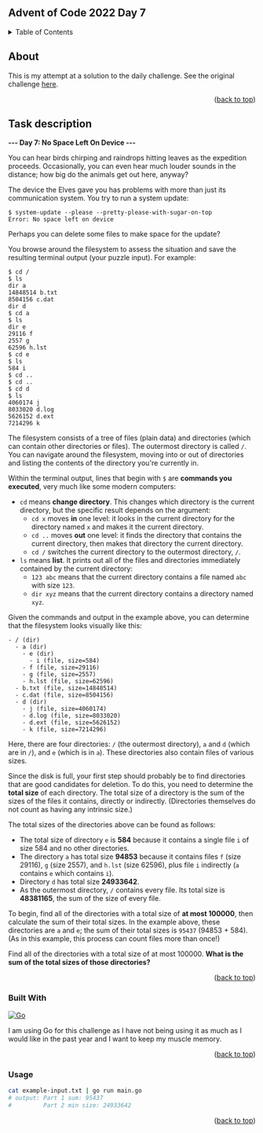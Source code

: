 <a name="readme-top"></a>

<!-- TITLE -->
## Advent of Code 2022 Day 7

<!-- TABLE OF CONTENTS -->
<details>
  <summary>Table of Contents</summary>
  <ol>
    <li>
      <a href="#about">About</a>
      <ul>
        <li><a href="#task-description">Task description</a></li>
        <li><a href="#built-with">Built With</a></li>
      </ul>
    </li>
    <li><a href="#usage">Usage</a></li>
  </ol>
</details>

<!-- ABOUT -->
## About

This is my attempt at a solution to the daily challenge. See the original challenge [here][Challenge-url].

<p align="right">(<a href="#readme-top">back to top</a>)</p>

<!-- TASK DESCRIPTION -->
## Task description

**--- Day 7: No Space Left On Device ---**

You can hear birds chirping and raindrops hitting leaves as the expedition 
proceeds. Occasionally, you can even hear much louder sounds in the 
distance; how big do the animals get out here, anyway?

The device the Elves gave you has problems with more than just its 
communication system. You try to run a system update:

```
$ system-update --please --pretty-please-with-sugar-on-top
Error: No space left on device
```

Perhaps you can delete some files to make space for the update?

You browse around the filesystem to assess the situation and save the 
resulting terminal output (your puzzle input). For example:

```
$ cd /
$ ls
dir a
14848514 b.txt
8504156 c.dat
dir d
$ cd a
$ ls
dir e
29116 f
2557 g
62596 h.lst
$ cd e
$ ls
584 i
$ cd ..
$ cd ..
$ cd d
$ ls
4060174 j
8033020 d.log
5626152 d.ext
7214296 k
```

The filesystem consists of a tree of files (plain data) and directories 
(which can contain other directories or files). The outermost directory is 
called `/`. You can navigate around the filesystem, moving into or out of 
directories and listing the contents of the directory you're currently in.

Within the terminal output, lines that begin with `$` are **commands you 
executed**, very much like some modern computers:

* `cd` means **change directory**. This changes which directory is the current 
  directory, but the specific result depends on the argument:
  * `cd x` moves **in** one level: it looks in the current directory for the 
    directory named `x` and makes it the current directory.
  * `cd ..` moves **out** one level: it finds the directory that contains 
    the current directory, then makes that directory the current 
    directory.
  * `cd /` switches the current directory to the outermost directory, `/`.
* `ls` means **list**. It prints out all of the files and directories 
  immediately contained by the current directory:
  * `123 abc` means that the current directory contains a file named `abc` 
    with size `123`.
  * `dir xyz` means that the current directory contains a directory 
    named `xyz`.

Given the commands and output in the example above, you can determine that 
the filesystem looks visually like this:

```
- / (dir)
  - a (dir)
    - e (dir)
      - i (file, size=584)
    - f (file, size=29116)
    - g (file, size=2557)
    - h.lst (file, size=62596)
  - b.txt (file, size=14848514)
  - c.dat (file, size=8504156)
  - d (dir)
    - j (file, size=4060174)
    - d.log (file, size=8033020)
    - d.ext (file, size=5626152)
    - k (file, size=7214296)
```

Here, there are four directories: `/` (the outermost directory), `a` and `d` 
(which are in `/`), and `e` (which is in `a`). These directories also contain 
files of various sizes.

Since the disk is full, your first step should probably be to find 
directories that are good candidates for deletion. To do this, you need to 
determine the **total size** of each directory. The total size of a directory 
is the sum of the sizes of the files it contains, directly or indirectly. 
(Directories themselves do not count as having any intrinsic size.)

The total sizes of the directories above can be found as follows:

* The total size of directory `e` is **584** because it contains a single file 
  `i` of size 584 and no other directories.
* The directory `a` has total size **94853** because it contains files `f` (size 
  29116), `g` (size 2557), and `h.lst` (size 62596), plus file `i` indirectly 
  (`a` contains `e` which contains `i`).
* Directory `d` has total size **24933642**.
* As the outermost directory, `/` contains every file. Its total size is 
  **48381165**, the sum of the size of every file.

To begin, find all of the directories with a total size of **at most 100000**, 
then calculate the sum of their total sizes. In the example above, these 
directories are `a` and `e`; the sum of their total sizes is `95437` (94853 + 
584). (As in this example, this process can count files more than once!)

Find all of the directories with a total size of at most 100000. **What is 
the sum of the total sizes of those directories?**

<p align="right">(<a href="#readme-top">back to top</a>)</p>

<!-- BUILT WITH -->
### Built With

[![Go][Go-shield]][Go-url]

I am using Go for this challenge as I have not being using it as much as I would like in the past year and I want to 
keep my muscle memory.

<p align="right">(<a href="#readme-top">back to top</a>)</p>

<!-- USAGE -->
### Usage

```bash
cat example-input.txt | go run main.go
# output: Part 1 sum: 95437
#         Part 2 min size: 24933642
```

<p align="right">(<a href="#readme-top">back to top</a>)</p>

<!-- MARKDOWN LINKS & IMAGES -->
[Challenge-url]: https://adventofcode.com/2022/day/7
[Go-shield]: https://img.shields.io/badge/go-%2300ADD8.svg?style=for-the-badge&logo=go&logoColor=white
[Go-url]: https://go.dev/